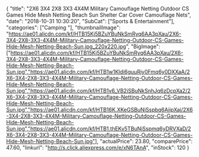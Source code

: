 {
	"title": "2X6 3X4 2X8 3X3 4X4M Military Camouflage Netting Outdoor CS Games Hide Mesh Netting Beach Sun Shelter Car Cover Camouflage Nets",
	"date": "2018-10-31 10:30:20",
	"SubCat": ["Sports & Entertainment"],
	"categories": ["Camping "],
	"thumbnailImage": "https://ae01.alicdn.com/kf/HTB15Kj5BZuYBuNkSmRyq6AA3pXau/2X6-3X4-2X8-3X3-4X4M-Military-Camouflage-Netting-Outdoor-CS-Games-Hide-Mesh-Netting-Beach-Sun.jpg_220x220.jpg",
	"BigImage": ["https://ae01.alicdn.com/kf/HTB15Kj5BZuYBuNkSmRyq6AA3pXau/2X6-3X4-2X8-3X3-4X4M-Military-Camouflage-Netting-Outdoor-CS-Games-Hide-Mesh-Netting-Beach-Sun.jpg","https://ae01.alicdn.com/kf/HTB1w1KIdi6guuRjy0Fmq6y0DXXaA/2X6-3X4-2X8-3X3-4X4M-Military-Camouflage-Netting-Outdoor-CS-Games-Hide-Mesh-Netting-Beach-Sun.jpg","https://ae01.alicdn.com/kf/HTB1v6_VB2iSBuNkSnhJq6zDcpXa2/2X6-3X4-2X8-3X3-4X4M-Military-Camouflage-Netting-Outdoor-CS-Games-Hide-Mesh-Netting-Beach-Sun.jpg","https://ae01.alicdn.com/kf/HTB16K.XKeGSBuNjSspbq6AiipXaj/2X6-3X4-2X8-3X3-4X4M-Military-Camouflage-Netting-Outdoor-CS-Games-Hide-Mesh-Netting-Beach-Sun.jpg","https://ae01.alicdn.com/kf/HTB1.thEKv5TBuNjSspmq6yDRVXaD/2X6-3X4-2X8-3X3-4X4M-Military-Camouflage-Netting-Outdoor-CS-Games-Hide-Mesh-Netting-Beach-Sun.jpg"],
	"actualPrice": 23.80,
	"comparePrice": 47.60,
	"linkurl": "http://s.click.aliexpress.com/e/xN6TAnA",
	"inStock": 120
}
